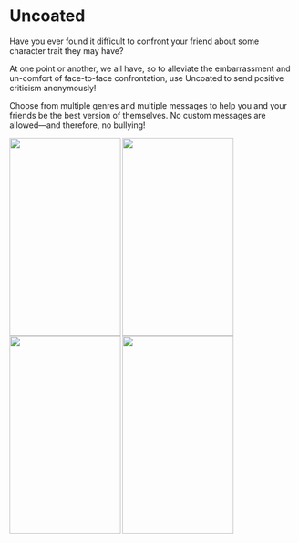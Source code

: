 # Uncoated

Have you ever found it difficult to confront your friend about some character trait they may have? 

At one point or another, we all have, so to alleviate the embarrassment and un-comfort of face-to-face confrontation, use Uncoated to send positive criticism anonymously!

Choose from multiple genres and multiple messages to help you and your friends be the best version of themselves. No custom messages are allowed—and therefore, no bullying!




<img src="https://github.com/kalolad1/Uncoated/blob/master/Uncoated%20Media/Screenshots/iOS/1.jpg" align="left" height="347" width="195">
<img src="https://github.com/kalolad1/Uncoated/blob/master/Uncoated%20Media/Screenshots/iOS/2.jpg" align="left" height="347" width="195">
<img src="https://github.com/kalolad1/Uncoated/blob/master/Uncoated%20Media/Screenshots/iOS/3.jpg" align="left" height="347" width="195">
<img src="https://github.com/kalolad1/Uncoated/blob/master/Uncoated%20Media/Screenshots/iOS/4.jpg" align="left" height="347" width="195">

